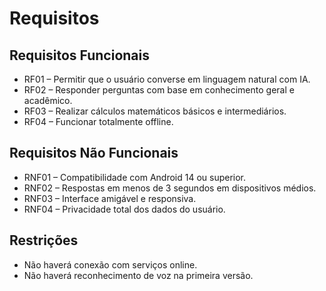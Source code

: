 # Requisitos

## Requisitos Funcionais
- RF01 – Permitir que o usuário converse em linguagem natural com IA.  
- RF02 – Responder perguntas com base em conhecimento geral e acadêmico.  
- RF03 – Realizar cálculos matemáticos básicos e intermediários.  
- RF04 – Funcionar totalmente offline.

## Requisitos Não Funcionais
- RNF01 – Compatibilidade com Android 14 ou superior.  
- RNF02 – Respostas em menos de 3 segundos em dispositivos médios.  
- RNF03 – Interface amigável e responsiva.  
- RNF04 – Privacidade total dos dados do usuário.

## Restrições
- Não haverá conexão com serviços online.  
- Não haverá reconhecimento de voz na primeira versão.
